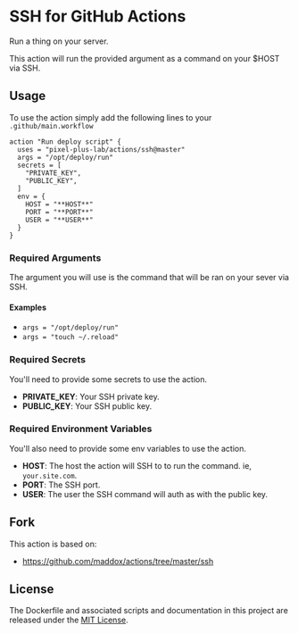 # SSH for GitHub Actions

Run a thing on your server.

This action will run the provided argument as a command on your $HOST via SSH.

## Usage

To use the action simply add the following lines to your `.github/main.workflow`

```
action "Run deploy script" {
  uses = "pixel-plus-lab/actions/ssh@master"
  args = "/opt/deploy/run"
  secrets = [
    "PRIVATE_KEY",
    "PUBLIC_KEY",
  ]
  env = {
    HOST = "**HOST**"
    PORT = "**PORT**"
    USER = "**USER**"
  }
}
```

### Required Arguments

The argument you will use is the command that will be ran on your sever via SSH.

#### Examples

* ```args = "/opt/deploy/run"```
* ```args = "touch ~/.reload"```

### Required Secrets

You'll need to provide some secrets to use the action.

* **PRIVATE_KEY**: Your SSH private key.
* **PUBLIC_KEY**: Your SSH public key.

### Required Environment Variables

You'll also need to provide some env variables to use the action.

* **HOST**: The host the action will SSH to to run the command. ie, `your.site.com`.
* **PORT**: The SSH port.
* **USER**: The user the SSH command will auth as with the public key.

## Fork

This action is based on:

* https://github.com/maddox/actions/tree/master/ssh

## License

The Dockerfile and associated scripts and documentation in this project are released under the [MIT License](LICENSE).

